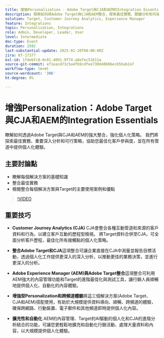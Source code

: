 ```yaml
---
title: 增強Personalization - Adobe Target與CJA和AEM的Integration Essentials
description: 探索如何將Adobe Target與CJA和AEM整合，探索最佳實務、關鍵分析和可操作策略，以最佳化客戶參與並在所有管道中提供個人化體驗，進而增強您的個人化策略。
solution: Target, Customer Journey Analytics, Experience Manager
feature: Integrations
topic: Personalization, Integrations
role: Admin, Developer, Leader, User
level: Intermediate
doc-type: Event
duration: 2582
last-substantial-update: 2025-02-20T00:00:00Z
jira: KT-17377
exl-id: 1f4ebfc8-0c01-4091-9f74-a8efec51611a
source-git-commit: ef1eacd73c5a4fb9cdfee730d40606ec65bab2a7
workflow-type: tm+mt
source-wordcount: '306'
ht-degree: 0%

---
```


# 增強Personalization：Adobe Target與CJA和AEM的Integration Essentials

瞭解如何透過Adobe Target與CJA和AEM的強大整合，強化個人化策略。 我們將探索最佳實務、重要深入分析和可行策略，協助您最佳化客戶參與度，並在所有管道中提供個人化體驗。

## 主要討論點

* 瞭解每個解決方案的基礎知識
* 整合最佳實務
* 檢閱整合每個解決方案與Target的主要使用案例和優點

>[!VIDEO](https://video.tv.adobe.com/v/3444456/?learn=on&enablevpops)

## 重要技巧

* **Customer Journey Analytics (CJA)** CJA會整合各種互動管道和來源的客戶資料和行為，以建立客戶互動的歷程型檢視。 將Target資料合併至CJA，可全面分析客戶歷程，最佳化所有接觸點的個人化策略。

* **整合Adobe Target和CJA**&#x200B;這項整合可讓企業直接在CJA中測量並報告目標活動，透過個人化工作提供更深入的深入分析，以推動更佳的業務決策，並進行更深入的分析。

* **Adobe Experience Manager (AEM)與Adobe Target整合**&#x200B;這項整合可利用AEM強大的內容管理功能和Target的進階最佳化與測試工具，讓行銷人員順暢地提供個人化、自動化的內容體驗。

* **增強型Personalization和跨頻道體驗**&#x200B;將這三個解決方案(Adobe Target、CJA和AEM)搭配使用，有助於大規模提供資料導向、順暢、跨頻道的體驗，確保跨網路、行動裝置、電子郵件和其他頻道即時提供個人化內容。

* **擴充性和自動化** AEM的內容管理、Target的AI驅動的個人化和CJA的進階分析結合的功能，可讓您更輕鬆地擴充和自動化行銷活動、處理大量資料和內容，以大規模提供個人化體驗。
